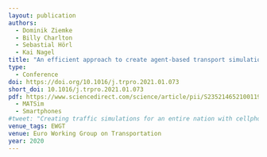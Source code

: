 ```yaml
---
layout: publication
authors:
  - Dominik Ziemke
  - Billy Charlton
  - Sebastial Hörl
  - Kai Nagel
title: "An efficient approach to create agent-based transport simulation scenarios based on ubiquitous Big Data and a new, aspatial activity-scheduling model"
type:
  - Conference
doi: https://doi.org/10.1016/j.trpro.2021.01.073
short_doi: 10.1016/j.trpro.2021.01.073
pdf: https://www.sciencedirect.com/science/article/pii/S2352146521001198/pdf
  - MATSim
  - Smartphones
#tweet: "Creating traffic simulations for an entire nation with cellphone data"
venue_tags: EWGT
venue: Euro Working Group on Transportation
year: 2020
---
```


